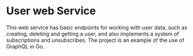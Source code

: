 # User web Service

This web service has basic endpoints for working with user data, such as creating, deleting and getting a user, and also implements a system of subscriptions and unsubscribes. The project is an example of the use of GraphQL in Go.

